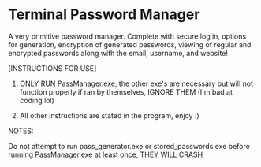 # Terminal Password Manager
A very primitive password manager. Complete with secure log in, options for generation, encryption of generated passwords, viewing of regular and encrypted passwords along with the email, username, and website!

[INSTRUCTIONS FOR USE]

1. ONLY RUN PassManager.exe, the other exe's are necessary but will not function properly if ran by themselves, IGNORE THEM (I'm bad at coding lol)

2. All other instructions are stated in the program, enjoy :)

NOTES:

Do not attempt to run pass_generator.exe or stored_passwords.exe before running PassManager.exe at least once, THEY WILL CRASH

